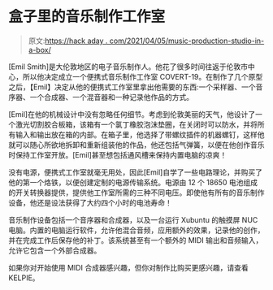 # 盒子里的音乐制作工作室

> 原文:[https://hack aday . com/2021/04/05/music-production-studio-in-a-box/](https://hackaday.com/2021/04/05/music-production-studio-in-a-box/)

[Emil Smith]是大伦敦地区的电子音乐制作人。他花了很多时间往返于伦敦市中心，所以他决定成立一个便携式音乐制作工作室 COVERT-19。在制作了几个原型之后，【Emil】决定从他的便携式工作室里拿出他需要的东西:一个采样器、一个音序器、一个合成器、一个混音器和一种记录他作品的方式。

[Emil]在他的机械设计中没有忽略任何细节。考虑到伦敦美丽的天气，他设计了一个激光切割胶合板箱，该箱有一个氯丁橡胶泡沫垫圈，在关闭时可以防水，并将所有输入和输出放在箱的内部。在箱子里，他选择了带螺纹插件的机器螺钉，这样他就可以随心所欲地拆卸和重新组装他的作品，他还包括气弹簧，以便在他创作音乐时保持工作室开放。[Emil]甚至想包括通风槽来保持内置电脑的凉爽！

没有电源，便携式工作室就毫无用处，因此[Emil]自学了一些电路理论，并购买了他的第一个烙铁，以便创建定制的电源传输系统。电源由 12 个 18650 电池组成的开关转换器提供，提供他工作室所需的三种不同电压。即使他有所有的音乐制作设备，他还是设法获得了大约四个小时的电池寿命！

音乐制作设备包括一个音序器和合成器，以及一台运行 Xubuntu 的触摸屏 NUC 电脑。内置的电脑运行软件，允许他混合音频，应用额外的效果，记录他的创作，并在完成工作后保存他的补丁。该系统甚至有一个额外的 MIDI 输出和音频输入，允许它包含一个外部合成器。

如果你对开始使用 MIDI 合成器感兴趣，但你对制作比购买更感兴趣，请查看 KELPIE。